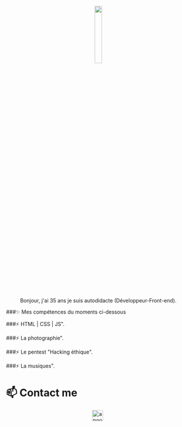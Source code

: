 <p align="center">
<img align="center" width="20%" src="https://user-images.githubusercontent.com/69685245/136256837-6d4778db-1a96-4208-8ba8-f447943db56a.png" />
</p>

<p align="center">
 Bonjour, j'ai 35 ans je suis autodidacte (Développeur-Front-end).
</p>


###✨  Mes compétences du moments ci-dessous
       

###⚡ HTML | CSS | JS". 

###⚡ La photographie". 

###⚡ Le pentest "Hacking éthique". 

###⚡ La musiques". 

# 📫 Contact me
<p align="center">
<a href="https://www.linkedin.com/in/saintange-paul-%C3%A9rick/" target="blank"><img align="center" src="https://cdn.jsdelivr.net/npm/simple-icons@3.0.1/icons/linkedin.svg" alt="apoorvtyagi" height="30" width="30" /></a>&nbsp;

</p>

<!--

-->
